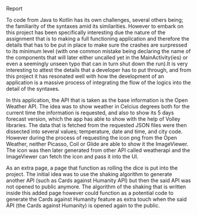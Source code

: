 Report

To code from Java to Kotlin has its own challenges, several others being; the familiarity of the syntaxes amid its similarities. However to embark on this project has been specifically interesting due the nature of the assignment that is to making a full functioning application and therefore the details that has to be put in place to make sure the crashes are surpressed to its minimum level (with one common mistake being declaring the name of the components that will later either uncalled yet in the MainActivity(ies) or even a seemingly unseen typo that can in turn shut down the run).It is very interesting to attest the details that a developer has to put through, and from this project it has resonated well with how the development of an application is a massive process of integrating the flow of the logics into the detail of the syntaxes.

In this application, the API that is taken as the base information is the Open Weather API. The idea was to show weather in Celcius degrees both for the current time the information is requested, and also to show its 5 days forecast version, which the app has able to show with the help of Volley libraries. The data that is fetched from the requested JSON files were then dissected into several values; temperature, date and time, and city code. However during the process of requesting the icon png from the Open Weather, neither Picasso, Coil or Glide are able to show it the ImageViewer. The icon was then later generated from other API called weatherapi and the ImageViewer can fetch the icon and pass it into the UI. 

As an extra page, a page that function as rolling the dice is put into the project. The initial idea was to use the shaking algorithm to generate another API (such as Cards against Humanity API) but then the said API was not opened to public anymore. The algorithm of the shaking that is written inside this added page however could function as a potential code to generate the Cards against Humanity feature as extra touch when the said API (the Cards against Humanity) is opened again to the public. 
